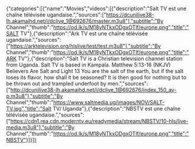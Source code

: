{"categories":[{"name":"Movies","videos":[{"description":"Salt TV est une chaîne télévisée ugandaise.","sources":["https://dcunilive38-lh.akamaihd.net/i/dclive_1@692676/master.m3u8"],"subtitle":"By Channel","thumb":"https://od.lk/s/M18yNTkxODgxOTlf/eurone.png","title":"SALT TV"},{"description":"Ark TV est une chaîne télévisée ugandaise.","sources":["https://arktelevision.org/hlslive/test/test.m3u8"],"subtitle":"By Channel","thumb":"https://od.lk/s/M18yNTkxODgxOTlf/eurone.png","title":"ARK TV"},{"description":"Salt TV is a Christian television channel station from Uganda. Salt TV is based in Kampala. Matthew 5:13-16 (NKJV) Believers Are Salt and Light 13 You are the salt of the earth, but if the salt loses its flavor, how shall it be seasoned? It is then good for nothing but to be thrown out and trampled underfoot by men.","sources":["http://dcunilive38-lh.akamaihd.net/i/dclive_1@692676/index_150_av-p.m3u8"],"subtitle":"By Channel","thumb":"https://www.saltmedia.ug/images/NOV/SALT-TV.jpg","title":"Salt TV/ Uganda"},{"description":"NBSTV est une chaîne télévisée ugandaise.","sources":["https://cdn1.rea.cdn.moderntv.eu/readymedia/stream/NBSTV/10-hls/live-media.m3u8"],"subtitle":"By Channel","thumb":"https://od.lk/s/M18yNTkxODgxOTlf/eurone.png","title":"NBSTV"}]}]}
